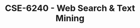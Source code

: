 ---
layout: course
title: CSE-6240 - Web Search & Text Mining
aliases: 
course_id: CSE-6240
permalink: /CSE-6240/
avg_difficulty: 0
avg_rating: 0
avg_workload: 0
---